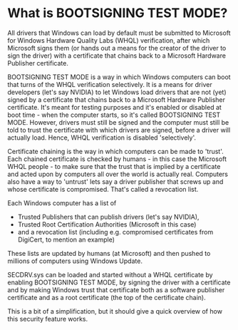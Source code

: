 # What is BOOTSIGNING TEST MODE?
All drivers that Windows can load by default must be submitted to Microsoft for Windows Hardware Quality Labs (WHQL)
verification, after which Microsoft signs them (or hands out a means for the creator of the driver to sign the driver)
with a certificate that chains back to a Microsoft Hardware Publisher certificate.

BOOTSIGNING TEST MODE is a way in which Windows computers can boot that turns of the WHQL verification selectively.
It is a means for driver developers (let's say NVIDIA) to let Windows load drivers that are not (yet)
signed by a certificate that chains back to a Microsoft Hardware Publisher certificate. It's meant for testing purposes
and it's enabled or disabled at boot time - when the computer starts, so it's called BOOTSIGNING TEST MODE.
However, drivers must still be signed and the computer must still be told to trust the certificate with which
drivers are signed, before a driver will actually load. Hence, WHQL verification is disabled 'selectively'.

Certificate chaining is the way in which computers can be made to 'trust'. Each chained certificate is checked
by humans - in this case the Microsoft WHQL people - to make sure that the trust that is implied by a certificate 
and acted upon by computers all over the world is actually real. Computers also have a way to 'untrust' lets say
a driver publisher that screws up and whose certificate is compromised. That's called a revocation list. 

Each Windows computer has a list of 
* Trusted Publishers that can publish drivers (let's say NVIDIA), 
* Trusted Root Certification Authorities (Microsoft in this case)
* and a revocation list (including e.g. compromised certificates from DigiCert, to mention an example)

These lists are updated by humans (at Microsoft) and then pushed to millions of computers using Windows Update.

SECDRV.sys can be loaded and started without a WHQL certificate by enabling BOOTSIGNING TEST MODE,
by signing the driver with a certificate and by making Windows trust that certificate both as a software
publisher certificate and as a root certificate (the top of the certificate chain).  

This is a bit of a simplification, but it should give a quick overview of how this security feature works.
